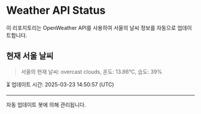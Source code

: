 
# Weather API Status

이 리포지토리는 OpenWeather API를 사용하여 서울의 날씨 정보를 자동으로 업데이트합니다.

## 현재 서울 날씨
> 서울의 현재 날씨: overcast clouds, 온도: 13.86°C, 습도: 39%

⏳ 업데이트 시간: 2025-03-23 14:50:57 (UTC)

---
자동 업데이트 봇에 의해 관리됩니다.
